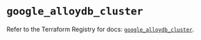 # `google_alloydb_cluster`

Refer to the Terraform Registry for docs: [`google_alloydb_cluster`](https://registry.terraform.io/providers/hashicorp/google/6.40.0/docs/resources/alloydb_cluster).
